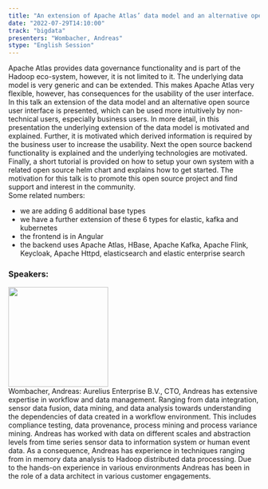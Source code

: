 ```yaml
---
title: "An extension of Apache Atlas’ data model and an alternative open source user interface"
date: "2022-07-29T14:10:00"
track: "bigdata"
presenters: "Wombacher, Andreas"
stype: "English Session"
---
```

Apache Atlas provides data governance functionality and is part of the Hadoop eco-system, however, it is not limited to it. The underlying data model is very generic and can be extended. This makes Apache Atlas very flexible, however, has consequences for the usability of the user interface.
In this talk an extension of the data model and an alternative open source user interface is presented, which can be used more intuitively by non-technical users, especially business users.
In more detail, in this presentation the underlying extension of the data model is motivated and explained. Further, it is motivated which derived information is required by the business user to increase the usability. Next the open source backend functionality is explained and the underlying technologies are motivated. Finally, a short tutorial is provided on how to setup your own system with a related open source helm chart and explains how to get started.
The motivation for this talk is to promote this open source project and find support and interest in the community.  
Some related numbers:
- we are adding 6 additional base types
- we have a further extension of these 6 types for elastic, kafka and kubernetes
- the frontend is in Angular
- the backend uses Apache Atlas, HBase, Apache Kafka, Apache Flink, Keycloak, Apache Httpd, elasticsearch and elastic enterprise search
 ### Speakers: 
 <img src="images/speaker/1060.png" width="200" /><br>Wombacher, Andreas: Aurelius Enterprise B.V., CTO, Andreas has extensive expertise in workflow and data management. Ranging from data integration, sensor data fusion, data mining, and data analysis towards understanding the dependencies of data created in a workflow environment.  This includes compliance testing, data provenance, process mining and process variance mining. Andreas has worked with data on different scales and abstraction levels from time series sensor data to information system  or human event data. As a consequence, Andreas has experience in techniques ranging from in memory data analysis to Hadoop distributed data processing.
Due to the hands-on experience in various environments Andreas has been in the role of a data architect in various customer engagements.

 